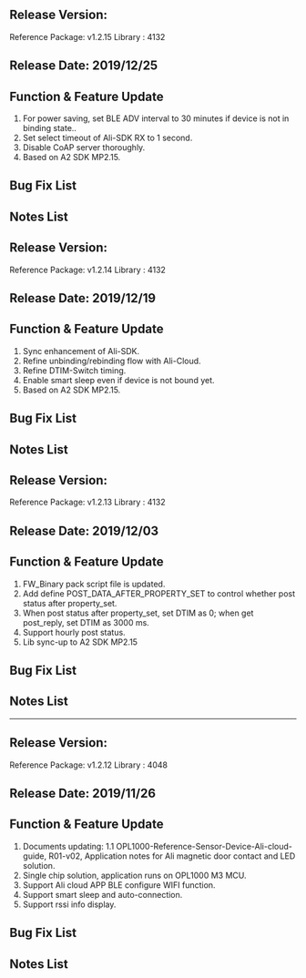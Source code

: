 ## Release Version:

Reference Package: v1.2.15
Library : 4132

## Release Date: 2019/12/25

## Function & Feature Update 

1. For power saving, set BLE ADV interval to 30 minutes if device is not in binding state..
2. Set select timeout of Ali-SDK RX to 1 second.
3. Disable CoAP server thoroughly.
4. Based on A2 SDK MP2.15.

## Bug Fix List 

## Notes List

## Release Version:

Reference Package: v1.2.14
Library : 4132

## Release Date: 2019/12/19

## Function & Feature Update 

1. Sync enhancement of Ali-SDK.
2. Refine unbinding/rebinding flow with Ali-Cloud.
3. Refine DTIM-Switch timing.
4. Enable smart sleep even if device is not bound yet.
5. Based on A2 SDK MP2.15.

## Bug Fix List 

## Notes List

## Release Version:

Reference Package: v1.2.13
Library : 4132


## Release Date: 2019/12/03

## Function & Feature Update 

1. FW_Binary pack script file is updated.   
2. Add define POST_DATA_AFTER_PROPERTY_SET to control whether post status after property_set. 
3. When post status after property_set, set DTIM as 0; when get post_reply, set DTIM as 3000 ms.
4. Support hourly post status.
5. Lib sync-up to A2 SDK MP2.15

## Bug Fix List 


## Notes List

*****
## Release Version:

Reference Package: v1.2.12
Library : 4048


## Release Date: 2019/11/26

## Function & Feature Update 

1. Documents updating:
    1.1 OPL1000-Reference-Sensor-Device-Ali-cloud-guide, R01-v02, Application notes for Ali magnetic door contact and LED solution.  
2. Single chip solution, application runs on OPL1000 M3 MCU. 
3. Support Ali cloud APP BLE configure WIFI function.
4. Support smart sleep and auto-connection.
5. Support rssi info display.

## Bug Fix List 


## Notes List 
